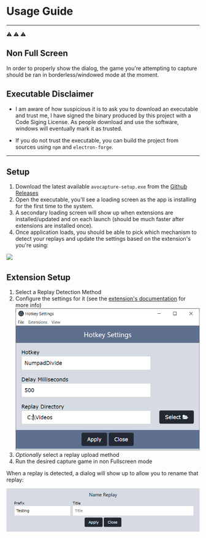 # Usage Guide

--- 
:warning: :warning: :warning: 

## Non Full Screen

In order to properly show the dialog, the game you're attempting to capture should be ran in borderless/windowed mode at the moment.

## Executable Disclaimer

* I am aware of how suspicious it is to ask you to download an executable and trust me, I have signed the binary produced by this project with a Code Siging License. As people download and use the software, windows will eventually mark it as trusted.

* If you do not trust the executable, you can build the project from sources using `npm` and `electron-forge`.
---

## Setup

1. Download the latest available `avocapture-setup.exe` from the [Github Releases](https://github.com/AnEmortalKid/avocapture/releases)
2. Open the executable, you'll see a loading screen as the app is installing for the first time to the system. 
3. A secondary loading screen will show up when extensions are installed/updated and on each launch (should be much faster after extensions are installed once).
4. Once application loads, you should be able to pick which mechanism to detect your replays and update the settings based on the extension's you're using:

![](./usage/images/app.PNG)


## Extension Setup

1. Select a Replay Detection Method
  1. Configure the settings for it (see the [extension's documentation](./extensions/README.md) for more info)
![](./usage/imgs/settings_example.PNG)
2. _Optionally_ select a replay upload method
3. Run the desired capture game in non Fullscreen mode

When a replay is detected, a dialog will show up to allow you to rename that replay:

![](./usage/imgs/dialog_example.PNG)

